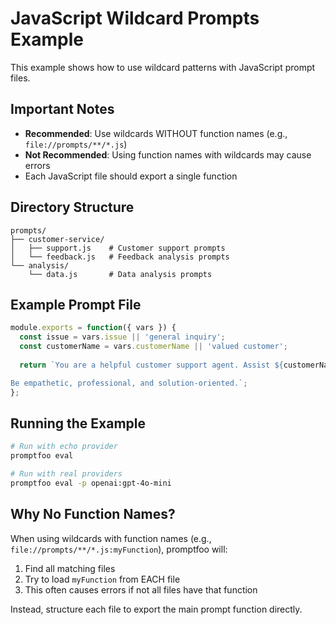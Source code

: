 # JavaScript Wildcard Prompts Example

This example shows how to use wildcard patterns with JavaScript prompt files.

## Important Notes

- **Recommended**: Use wildcards WITHOUT function names (e.g., `file://prompts/**/*.js`)
- **Not Recommended**: Using function names with wildcards may cause errors
- Each JavaScript file should export a single function

## Directory Structure

```
prompts/
├── customer-service/
│   ├── support.js    # Customer support prompts
│   └── feedback.js   # Feedback analysis prompts
└── analysis/
    └── data.js       # Data analysis prompts
```

## Example Prompt File

```javascript
module.exports = function({ vars }) {
  const issue = vars.issue || 'general inquiry';
  const customerName = vars.customerName || 'valued customer';
  
  return `You are a helpful customer support agent. Assist ${customerName} with their ${issue}.

Be empathetic, professional, and solution-oriented.`;
};
```

## Running the Example

```bash
# Run with echo provider
promptfoo eval

# Run with real providers
promptfoo eval -p openai:gpt-4o-mini
```

## Why No Function Names?

When using wildcards with function names (e.g., `file://prompts/**/*.js:myFunction`), promptfoo will:
1. Find all matching files
2. Try to load `myFunction` from EACH file
3. This often causes errors if not all files have that function

Instead, structure each file to export the main prompt function directly. 